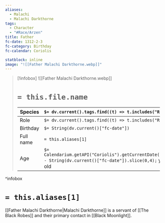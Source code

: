 ```yaml
---
aliases:
  - Malachi
  - Malachi Darkthorne
tags:
  - Character
  - "#Race/Arzen"
title: Father
fc-date: 1312-2-3
fc-category: Birthday
fc-calendar: Coriolis

statblock: inline
image: "![[Father Malachi Darkthorne.webp]]"
---
```

> [!infobox]
> ![[Father Malachi Darkthorne.webp]]
> # `= this.file.name`
> | Species | `$= dv.current().tags.find((t) => t.includes("Race"))` |
> | ---- | ---- |
> | Role | `$= dv.current().tags.find((t) => t.includes("Role"))` |
> | Birthday | `$= String(dv.current()["fc-date"])` |
> | Full name | `= this.aliases[1]`|
> | Age | `$= Calendarium.getAPI("Coriolis").getCurrentDate().year - String(dv.current()["fc-date"]).slice(0,4);` years old|
^infobox
# `= this.aliases[1]`
[[Father Malachi Darkthorne|Malachi Darkthorne]] is a servant of [[The Black Robes]] and their primary contact in [[Black Moonlight]].
